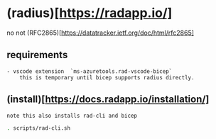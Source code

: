 # (radius)[https://radapp.io/]

no not (RFC2865)[https://datatracker.ietf.org/doc/html/rfc2865] 

## requirements

    - vscode extension	`ms-azuretools.rad-vscode-bicep`
        this is temporary until bicep supports radius directly.

## (install)[https://docs.radapp.io/installation/]

`note this also installs rad-cli and bicep`

```bash
. scripts/rad-cli.sh

```

